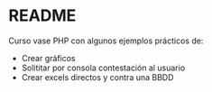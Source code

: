 # README #  

Curso vase PHP con algunos ejemplos prácticos de:  

* Crear gráficos
* Solititar por consola contestación al usuario
* Crear excels directos y contra una BBDD